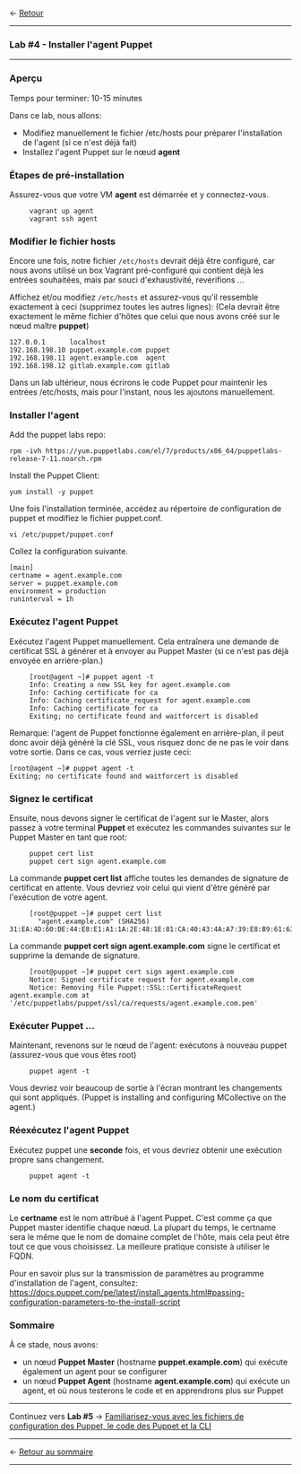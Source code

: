 <- [Retour](03-Install-Puppet-Master.md#lab-3)

---

### **Lab #4** - Installer l'agent Puppet

---

### Aperçu

Temps pour terminer: 10-15 minutes

Dans ce lab, nous allons:

* Modifiez manuellement le fichier /etc/hosts pour préparer l'installation de l'agent (si ce n'est déjà fait)
* Installez l'agent Puppet sur le nœud **agent**

### Étapes de pré-installation

Assurez-vous que votre VM **agent** est démarrée et y connectez-vous.

```shell
     vagrant up agent
     vagrant ssh agent
```

### Modifier le fichier hosts

Encore une fois, notre fichier `/etc/hosts` devrait déjà être configuré, car nous avons utilisé un box Vagrant pré-configuré qui contient déjà les entrées souhaitées, mais par souci d'exhaustivité,
revérifions ...

Affichez et/ou modifiez `/etc/hosts` et assurez-vous qu'il ressemble exactement à ceci (supprimez toutes les autres lignes):
(Cela devrait être exactement le même fichier d'hôtes que celui que nous avons créé sur le nœud maître **puppet**)

```shell
127.0.0.1      localhost
192.168.198.10 puppet.example.com puppet
192.168.198.11 agent.example.com  agent
192.168.198.12 gitlab.example.com gitlab
```

Dans un lab ultérieur, nous écrirons le code Puppet pour maintenir les entrées /etc/hosts,
mais pour l'instant, nous les ajoutons manuellement.

### Installer l'agent
Add the puppet labs repo:
```
rpm -ivh https://yum.puppetlabs.com/el/7/products/x86_64/puppetlabs-release-7-11.noarch.rpm
```

Install the Puppet Client:
```
yum install -y puppet
```
Une fois l'installation terminée, accédez au répertoire de configuration de puppet et modifiez le fichier puppet.conf.
```
vi /etc/puppet/puppet.conf
```
Collez la configuration suivante.
```
[main]
certname = agent.example.com
server = puppet.example.com
environment = production
runinterval = 1h
```
### Exécutez l'agent Puppet

Exécutez l'agent Puppet manuellement. Cela entraînera une demande de certificat SSL
à générer et à envoyer au Puppet Master (si ce n'est pas déjà envoyée en arrière-plan.)

```shell
     [root@agent ~]# puppet agent -t
     Info: Creating a new SSL key for agent.example.com
     Info: Caching certificate for ca
     Info: Caching certificate_request for agent.example.com
     Info: Caching certificate for ca
     Exiting; no certificate found and waitforcert is disabled
```

Remarque: l'agent de Puppet fonctionne également en arrière-plan, il peut donc avoir déjà généré la clé SSL, vous risquez donc de ne pas le voir dans votre sortie. Dans ce cas, vous verriez juste ceci:

```shell
[root@agent ~]# puppet agent -t
Exiting; no certificate found and waitforcert is disabled
```

### Signez le certificat

Ensuite, nous devons signer le certificat de l'agent sur le Master, alors passez à votre terminal **Puppet** et exécutez les commandes suivantes sur le Puppet Master en tant que root:

```shell
     puppet cert list
     puppet cert sign agent.example.com
```

La commande **puppet cert list** affiche toutes les demandes de signature de certificat en attente. Vous devriez voir celui qui vient d'être généré par l'exécution de votre agent.

```shell
     [root@puppet ~]# puppet cert list
       "agent.example.com" (SHA256) 31:EA:4D:60:DE:44:E8:E1:A1:1A:2E:48:1E:81:CA:40:43:4A:A7:39:E8:B9:61:63:F3:0F:CF:2E:B7:CC:98:22
```

La commande **puppet cert sign agent.example.com** signe le certificat et supprime la demande de signature.

```shell
     [root@puppet ~]# puppet cert sign agent.example.com
     Notice: Signed certificate request for agent.example.com
     Notice: Removing file Puppet::SSL::CertificateRequest agent.example.com at '/etc/puppetlabs/puppet/ssl/ca/requests/agent.example.com.pem'
```

### Exécuter Puppet ...

Maintenant, revenons sur le nœud de l'agent: exécutons à nouveau puppet (assurez-vous que vous êtes root)

```shell
     puppet agent -t
```

Vous devriez voir beaucoup de sortie à l'écran montrant les changements qui sont appliqués.
(Puppet is installing and configuring MCollective on the agent.)


### Réexécutez l'agent Puppet

Exécutez puppet une **seconde** fois, et vous devriez obtenir une exécution propre sans changement.

```shell
     puppet agent -t
```

### Le nom du certificat

Le **certname** est le nom attribué à l'agent Puppet. C'est comme ça que Puppet
master identifie chaque nœud. La plupart du temps, le certname sera le même
que le nom de domaine complet de l'hôte, mais cela peut être tout ce que vous choisissez. La meilleure pratique consiste à utiliser le FQDN.

Pour en savoir plus sur la transmission de paramètres au programme d'installation de l'agent, consultez: https://docs.puppet.com/pe/latest/install_agents.html#passing-configuration-parameters-to-the-install-script

### Sommaire

À ce stade, nous avons:

- un nœud **Puppet Master** (hostname **puppet.example.com**) qui exécute également un agent pour se configurer
- un nœud **Puppet Agent** (hostname **agent.example.com**) qui exécute un agent, et où nous testerons le code et en apprendrons plus sur Puppet

---

Continuez vers **Lab #5** -> [Familiarisez-vous avec les fichiers de configuration des Puppet, le code des Puppet et la CLI](05-Puppet-Config-and-Code.md#lab-5)

---

<- [Retour au sommaire](/README.md)

---
